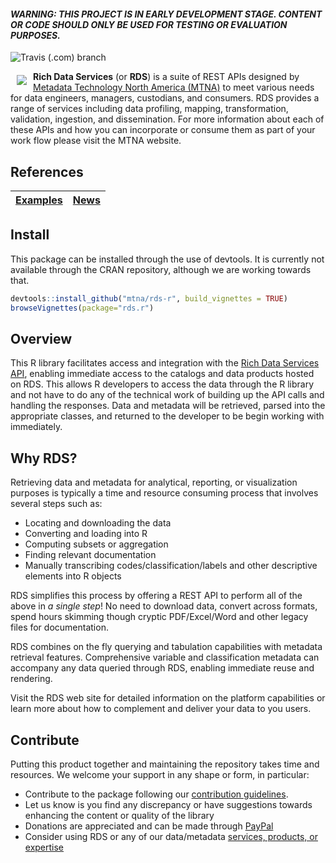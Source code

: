 #### _WARNING: THIS PROJECT IS IN EARLY DEVELOPMENT STAGE. CONTENT OR CODE SHOULD ONLY BE USED FOR TESTING OR EVALUATION PURPOSES._

<!-- badges: start -->
![Travis (.com) branch](https://img.shields.io/travis/com/mtna/rds-r?style=for-the-badge)
<!-- badges: end -->

<a href="https://www2.richdataservices.com"><img src="https://www2.richdataservices.com/assets/logo.svg" align="left" target="_blank" hspace="10" vspace="6" style="max-width: 200px"></a>

**Rich Data Services** (or **RDS**) is a suite of REST APIs designed by [Metadata Technology North America (MTNA)](https://www.mtna.us) to meet various needs for data engineers, managers, custodians, and consumers. RDS provides a range of services including data profiling, mapping, transformation, validation, ingestion, and dissemination. For more information about each of these APIs and how you can incorporate or consume them as part of your work flow please visit the MTNA website.

## References
[Examples](https://github.com/mtna/rds-r-examples) | [News](./NEWS.md)
|---|---|

## Install

This package can be installed through the use of devtools. It is currently not available through the CRAN repository, although we are working towards that.

```r
devtools::install_github("mtna/rds-r", build_vignettes = TRUE)
browseVignettes(package="rds.r")
```
## Overview

This R library facilitates access and integration with the [Rich Data Services API](http://www.richdataservices.com), enabling immediate access to the catalogs and data products hosted on RDS. This allows R developers to access the data through the R library and not have to do any of the technical work of building up the API calls and handling the responses. Data and metadata will be retrieved, parsed into the appropriate classes, and returned to the developer to be begin working with immediately. 

## Why RDS?
Retrieving data and metadata for analytical, reporting, or visualization purposes is typically a time and resource consuming process that involves several steps such as:
-   Locating and downloading the data
-   Converting and loading into R
-   Computing subsets or aggregation
-   Finding relevant documentation
-   Manually transcribing codes/classification/labels and other descriptive elements into R objects

RDS simplifies this process by offering a REST API to perform all of the above in *a single step*! No need to download data, convert across formats, spend hours skimming though cryptic PDF/Excel/Word and other legacy files for documentation.

RDS combines on the fly querying and tabulation capabilities with metadata retrieval features. Comprehensive variable and classification metadata can accompany any data queried through RDS, enabling immediate reuse and rendering. 

Visit the RDS web site for detailed information on the platform capabilities or learn more about how to complement and deliver your data to you users. 

## Contribute
Putting this product together and maintaining the repository takes time and resources. We welcome your support in any shape or form, in particular:

* Contribute to the package following our [contribution guidelines][contribute].
* Let us know is you find any discrepancy or have suggestions towards enhancing the content or quality of the library
* Donations are appreciated and can be made through [PayPal](https://www.paypal.com/cgi-bin/webscr?cmd=_s-xclick&hosted_button_id=GKAYVJSBLN92E)
* Consider using RDS or any of our data/metadata [services, products, or expertise](http://www.mtna.us)


[contribute]: ./CONTRIBUTING.md